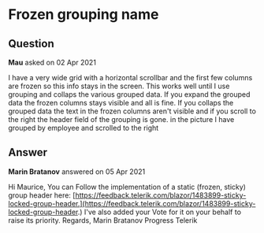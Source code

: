 # Frozen grouping name

## Question

**Mau** asked on 02 Apr 2021

I have a very wide grid with a horizontal scrollbar and the first few columns are frozen so this info stays in the screen. This works well until I use grouping and collaps the various grouped data. If you expand the grouped data the frozen columns stays visible and all is fine. If you collaps the grouped data the text in the frozen columns aren't visible and if you scroll to the right the header field of the grouping is gone. in the picture I have grouped by employee and scrolled to the right

## Answer

**Marin Bratanov** answered on 05 Apr 2021

Hi Maurice, You can Follow the implementation of a static (frozen, sticky) group header here: [https://feedback.telerik.com/blazor/1483899-sticky-locked-group-header.](https://feedback.telerik.com/blazor/1483899-sticky-locked-group-header.) I've also added your Vote for it on your behalf to raise its priority. Regards, Marin Bratanov Progress Telerik
